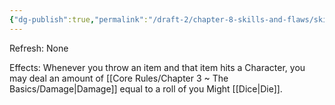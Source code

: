 ```yaml
---
{"dg-publish":true,"permalink":"/draft-2/chapter-8-skills-and-flaws/skill-list/might/rank-2/throwing/"}
---
```


Refresh: None

Effects:
Whenever you throw an item and that item hits a Character, you may deal an amount of [[Core Rules/Chapter 3 ~ The Basics/Damage\|Damage]] equal to a roll of you Might [[Dice\|Die]].